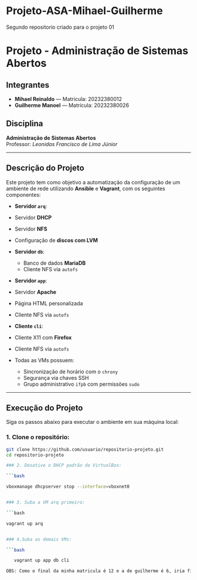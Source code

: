 # Projeto-ASA-Mihael-Guilherme
Segundo repositorio criado para o projeto 01


# Projeto - Administração de Sistemas Abertos

## Integrantes

- **Mihael Reinaldo** — Matrícula: 20232380012  
- **Guilherme Manoel** — Matrícula: 20232380026  

## Disciplina

**Administração de Sistemas Abertos**  
Professor: *Leonidas Francisco de Lima Júnior*

---

##  Descrição do Projeto

Este projeto tem como objetivo a automatização da configuração de um ambiente de rede utilizando **Ansible** e **Vagrant**, com os seguintes componentes:

-  **Servidor `arq`**:
  - Servidor **DHCP**
  - Servidor **NFS**
  - Configuração de **discos com LVM**

- **Servidor `db`**:
  - Banco de dados **MariaDB**
  - Cliente NFS via `autofs`

-  **Servidor `app`**:
  - Servidor **Apache**
  - Página HTML personalizada
  - Cliente NFS via `autofs`

-  **Cliente `cli`**:
  - Cliente X11 com **Firefox**
  - Cliente NFS via `autofs`

- Todas as VMs possuem:
  - Sincronização de horário com o `chrony`
  - Segurança via chaves SSH
  - Grupo administrativo `ifpb` com permissões `sudo`

---

## Execução do Projeto

Siga os passos abaixo para executar o ambiente em sua máquina local:

### 1. Clone o repositório:

```bash
git clone https://github.com/usuario/repositorio-projeto.git
cd repositorio-projeto

### 2. Desative o DHCP padrão do VirtualBox:

```bash

vboxmanage dhcpserver stop --interface=vboxnet0


### 3. Suba a VM arq primeiro:

```bash

vagrant up arq


### 4.Suba as demais VMs:

```bash

   vagrant up app db cli

OBS: Como o final da minha matricula é 12 e a de guilherme é 6, iria ficar 26, só que esse é o final da matricula de guilherme, logo para não ter conflito nos IPs, colocamos a soma das nossas matriculas.
